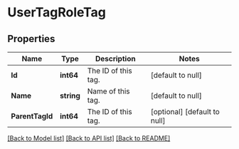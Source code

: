 # UserTagRoleTag

## Properties
Name | Type | Description | Notes
------------ | ------------- | ------------- | -------------
**Id** | **int64** | The ID of this tag. | [default to null]
**Name** | **string** | Name of this tag. | [default to null]
**ParentTagId** | **int64** | The ID of this tag. | [optional] [default to null]

[[Back to Model list]](../README.md#documentation-for-models) [[Back to API list]](../README.md#documentation-for-api-endpoints) [[Back to README]](../README.md)


